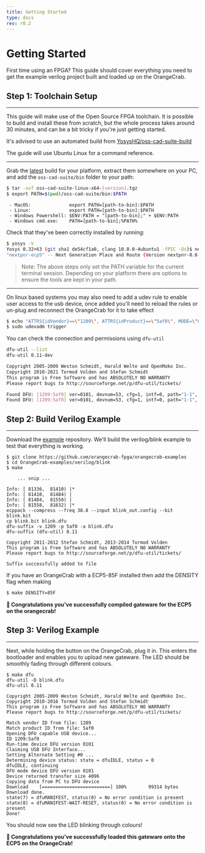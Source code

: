 ```yaml
---
title: Getting Started
type: docs
rev: r0.2
---
```


# Getting Started

First time using an FPGA? This guide should cover everything you need to get the example verilog project built and loaded up on the OrangeCrab.

## Step 1: Toolchain Setup
---

This guide will make use of the Open Source FPGA toolchain. It is possible to build and install these from scratch, but the whole process takes around 30 minutes, and can be a bit tricky if you're just getting started. 

It's advised to use an automated build from [YosysHQ/oss-cad-suite-build](https://github.com/YosysHQ/oss-cad-suite-build)

The guide will use Ubuntu Linux for a command reference.

---

Grab the [latest](https://github.com/YosysHQ/oss-cad-suite-build/releases/latest) build for your platform, extract them somewhere on your PC, and add the `oss-cad-suite/bin` folder to your path:

```bash
$ tar -xvf oss-cad-suite-linux-x64-[version].tgz
$ export PATH=$(pwd)/oss-cad-suite/bin:$PATH
```

```
 - MacOS:              export PATH=[path-to-bin]:$PATH
 - Linux:              export PATH=[path-to-bin]:$PATH
 - Windows Powershell: $ENV:PATH = "[path-to-bin];" + $ENV:PATH
 - Windows cmd.exe:    PATH=[path-to-bin];%PATH%
```

Check that they've been correctly installed by running:

```bash
$ yosys -V
Yosys 0.32+63 (git sha1 de54cf1a0, clang 10.0.0-4ubuntu1 -fPIC -Os)$ nextpnr-ecp5 -V
"nextpnr-ecp5" -- Next Generation Place and Route (Version nextpnr-0.6-46-ge08471df)
```

> Note: The above steps only set the PATH variable for the current terminal session. Depending on your platform there are options to ensure the tools are kept in your path. 

---

On linux based systems you may also need to add a udev rule to enable user access to the usb device, once added you'll need to reload the rules or un-plug and reconnect the OrangeCrab for it to take effect
```bash
$ echo "ATTRS{idVendor}==\"1209\", ATTRS{idProduct}==\"5af0\", MODE=\"0666\", GROUP=\"plugdev\", TAG+=\"uaccess\"" | sudo tee /etc/udev/rules.d/99-orangecrab.rules
$ sudo udevadm trigger
```

You can check the connection and permissions using `dfu-util`

```bash
dfu-util --list
dfu-util 0.11-dev

Copyright 2005-2009 Weston Schmidt, Harald Welte and OpenMoko Inc.
Copyright 2010-2021 Tormod Volden and Stefan Schmidt
This program is Free Software and has ABSOLUTELY NO WARRANTY
Please report bugs to http://sourceforge.net/p/dfu-util/tickets/

Found DFU: [1209:5af0] ver=0101, devnum=53, cfg=1, intf=0, path="1-1", alt=0, name="0x00080000 Bitstream", serial="UNKNOWN"
Found DFU: [1209:5af0] ver=0101, devnum=53, cfg=1, intf=0, path="1-1", alt=1, name="0x00100000 RISC-V Firmware", serial="UNKNOWN"
```

## Step 2: Build Verilog Example
---
Download the [example](https://github.com/orangecrab-fpga/orangecrab-examples) repository. We'll build the verilog/blink example to test that everything is working.
```
$ git clone https://github.com/orangecrab-fpga/orangecrab-examples
$ cd OrangeCrab-examples/verilog/blink
$ make

    ... snip ...

Info: [ 81336,  81410) |* 
Info: [ 81410,  81484) | 
Info: [ 81484,  81558) | 
Info: [ 81558,  81632) |* 
ecppack --compress --freq 38.8 --input blink_out.config --bit blink.bit
cp blink.bit blink.dfu
dfu-suffix -v 1209 -p 5af0 -a blink.dfu
dfu-suffix (dfu-util) 0.11

Copyright 2011-2012 Stefan Schmidt, 2013-2014 Tormod Volden
This program is Free Software and has ABSOLUTELY NO WARRANTY
Please report bugs to http://sourceforge.net/p/dfu-util/tickets/

Suffix successfully added to file
```

If you have an OrangeCrab with a ECP5-85F installed then add the DENSITY flag when making

```bash
$ make DENSITY=85F
```

**🥳 Congratulations you've successfully compiled gateware for the ECP5 on the orangecrab!**


## Step 3: Verilog Example
---

Next, while holding the button on the OrangeCrab, plug it in. This enters the bootloader and enables you to upload new gateware. 
The LED should be smoothly fading through different colours.

```
$ make dfu
dfu-util -D blink.dfu
dfu-util 0.11

Copyright 2005-2009 Weston Schmidt, Harald Welte and OpenMoko Inc.
Copyright 2010-2016 Tormod Volden and Stefan Schmidt
This program is Free Software and has ABSOLUTELY NO WARRANTY
Please report bugs to http://sourceforge.net/p/dfu-util/tickets/

Match vendor ID from file: 1209
Match product ID from file: 5af0
Opening DFU capable USB device...
ID 1209:5af0
Run-time device DFU version 0101
Claiming USB DFU Interface...
Setting Alternate Setting #0 ...
Determining device status: state = dfuIDLE, status = 0
dfuIDLE, continuing
DFU mode device DFU version 0101
Device returned transfer size 4096
Copying data from PC to DFU device
Download	[=========================] 100%        99314 bytes
Download done.
state(7) = dfuMANIFEST, status(0) = No error condition is present
state(8) = dfuMANIFEST-WAIT-RESET, status(0) = No error condition is present
Done!
```

You should now see the LED blinking through colours!

**🥳 Congratulations you've successfully loaded this gateware onto the ECP5 on the OrangeCrab!**

